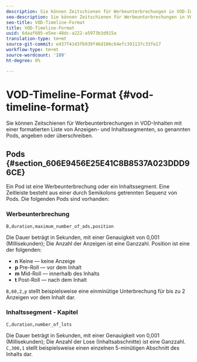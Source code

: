 ```yaml
---
description: Sie können Zeitschienen für Werbeunterbrechungen in VOD-Inhalten mit einer formatierten Liste von Anzeigen- und Inhaltssegmenten, so genannten Pods, angeben oder überschreiben.
seo-description: Sie können Zeitschienen für Werbeunterbrechungen in VOD-Inhalten mit einer formatierten Liste von Anzeigen- und Inhaltssegmenten, so genannten Pods, angeben oder überschreiben.
seo-title: VOD-Timeline-Format
title: VOD-Timeline-Format
uuid: 6daaf605-e5ee-48dc-a222-a5973b3d915a
translation-type: tm+mt
source-git-commit: e437f4143fb939f46d106c64efc391137c33fe17
workflow-type: tm+mt
source-wordcount: '189'
ht-degree: 0%

---
```



# VOD-Timeline-Format {#vod-timeline-format}

Sie können Zeitschienen für Werbeunterbrechungen in VOD-Inhalten mit einer formatierten Liste von Anzeigen- und Inhaltssegmenten, so genannten Pods, angeben oder überschreiben.

## Pods {#section_606E9456E25E41C8B8537A023DDD96CE}

Ein Pod ist eine Werbeunterbrechung oder ein Inhaltssegment. Eine Zeitleiste besteht aus einer durch Semikolons getrennten Sequenz von Pods. Die folgenden Pods sind vorhanden:

### Werbeunterbrechung

```
B,duration,maximum_number_of_ads,position
```

Die Dauer beträgt in Sekunden, mit einer Genauigkeit von 0,001 (Millisekunden); Die Anzahl der Anzeigen ist eine Ganzzahl. Position ist eine der folgenden:
* **n** Keine — keine Anzeige
* **p** Pre-Roll — vor dem Inhalt
* **m** Mid-Roll — innerhalb des Inhalts
* **t** Post-Roll — nach dem Inhalt

`B,60,2,p` stellt beispielsweise eine einminütige Unterbrechung für bis zu 2 Anzeigen vor dem Inhalt dar.

### Inhaltssegment - Kapitel

```
C,duration,number_of_lots
```

Die Dauer beträgt in Sekunden, mit einer Genauigkeit von 0,001 (Millisekunden); Die Anzahl der Lose (Inhaltsabschnitte) ist eine Ganzzahl. `C,300,1` stellt beispielsweise einen einzelnen 5-minütigen Abschnitt des Inhalts dar.